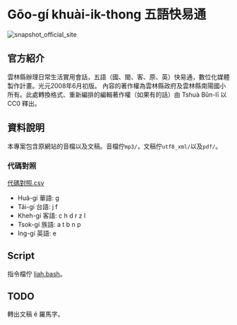 # Gōo-gí khuài-ik-thong 五語快易通

![snapshot_official_site](https://user-images.githubusercontent.com/6355592/62449685-537d9b80-b79d-11e9-8996-49cd84655197.png)

## 官方紹介
雲林縣辦理日常生活實用會話，五語（國、閩、客、原、英）快易通，數位化媒體製作計畫。光元2008年6月初版。
內容的著作權為雲林縣政府及雲林縣南陽國小所有。此處轉換格式、重新編排的編輯著作權（如果有的話）由 Tshuà Bûn-lī 以 CC0 釋出。


## 資料說明
本專案包含原網站的音檔以及文稿。音檔佇`mp3/`，文稿佇`utf8_xml/`以及`pdf/`。

### 代碼對照
[代碼對照.csv](https://github.com/Taiwanese-Corpus/Goo-Gi-Khuai-Ik-Thong/blob/master/%E8%AA%9E%E8%A8%80%E4%BB%A3%E7%A2%BC%E5%B0%8D%E7%85%A7.csv)
* Huâ-gí 華語: g
* Tâi-gí 台語: j f  
* Kheh-gí 客語: c h d r z l
* Tsok-gí 族語: a t b n p
* Ing-gí 英語: e

## Script
指令檔佇 [liah.bash](https://github.com/Taiwanese-Corpus/Goo-Gi-Khuai-Ik-Thong/blob/master/liah.bash)。

## TODO
轉出文稿 ê 羅馬字。
